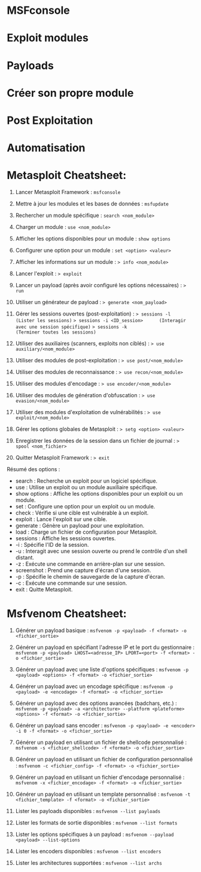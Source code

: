# MSFconsole 

# Exploit modules

# Payloads

# Créer son propre module 

# Post Exploitation

# Automatisation


# Metasploit Cheatsheet:

1. Lancer Metasploit Framework :
``msfconsole``

2. Mettre à jour les modules et les bases de données :
``msfupdate``

3. Rechercher un module spécifique :
``search <nom_module>``

4. Charger un module :
``use <nom_module>``

5. Afficher les options disponibles pour un module :
``show options``

6. Configurer une option pour un module :
``set <option> <valeur>``

7. Afficher les informations sur un module :
``> info <nom_module>``

8. Lancer l'exploit :
``> exploit``

9. Lancer un payload (après avoir configuré les options nécessaires) :
``> run``

10. Utiliser un générateur de payload :
``> generate <nom_payload>``

11. Gérer les sessions ouvertes (post-exploitation) :
``> sessions -l                   (Lister les sessions)``
``> sessions -i <ID_session>      (Interagir avec une session spécifique)``
``> sessions -k                   (Terminer toutes les sessions)``

12. Utiliser des auxiliaires (scanners, exploits non ciblés) :
``> use auxiliary/<nom_module>``

13. Utiliser des modules de post-exploitation :
``> use post/<nom_module>``

14. Utiliser des modules de reconnaissance :
``> use recon/<nom_module>``

15. Utiliser des modules d'encodage :
``> use encoder/<nom_module>``

16. Utiliser des modules de génération d'obfuscation :
``> use evasion/<nom_module>``

17. Utiliser des modules d'exploitation de vulnérabilités :
``> use exploit/<nom_module>``

18. Gérer les options globales de Metasploit :
``> setg <option> <valeur>``

19. Enregistrer les données de la session dans un fichier de journal :
``> spool <nom_fichier>``

20. Quitter Metasploit Framework :
``> exit``

Résumé des options :
- search : Recherche un exploit pour un logiciel spécifique.
- use : Utilise un exploit ou un module auxiliaire spécifique.
- show options : Affiche les options disponibles pour un exploit ou un module.
- set : Configure une option pour un exploit ou un module.
- check : Vérifie si une cible est vulnérable à un exploit.
- exploit : Lance l'exploit sur une cible.
- generate : Génère un payload pour une exploitation.
- load : Charge un fichier de configuration pour Metasploit.
- sessions : Affiche les sessions ouvertes.
- -i : Spécifie l'ID de la session.
- -u : Interagit avec une session ouverte ou prend le contrôle d'un shell distant.
- -z : Exécute une commande en arrière-plan sur une session.
- screenshot : Prend une capture d'écran d'une session.
- -p : Spécifie le chemin de sauvegarde de la capture d'écran.
- -c : Exécute une commande sur une session.
- exit : Quitte Metasploit.


# Msfvenom Cheatsheet:

1. Générer un payload basique :
``msfvenom -p <payload> -f <format> -o <fichier_sortie>``

2. Générer un payload en spécifiant l'adresse IP et le port du gestionnaire :
``msfvenom -p <payload> LHOST=<adresse_IP> LPORT=<port> -f <format> -o <fichier_sortie>``

3. Générer un payload avec une liste d'options spécifiques :
``msfvenom -p <payload> <options> -f <format> -o <fichier_sortie>``

4. Générer un payload avec un encodage spécifique :
``msfvenom -p <payload> -e <encodage> -f <format> -o <fichier_sortie>``

5. Générer un payload avec des options avancées (badchars, etc.) :
``msfvenom -p <payload> -a <architecture> --platform <plateforme> <options> -f <format> -o <fichier_sortie>``

6. Générer un payload sans encoder :
``msfvenom -p <payload> -e <encoder> -i 0 -f <format> -o <fichier_sortie>``

7. Générer un payload en utilisant un fichier de shellcode personnalisé :
``msfvenom -s <fichier_shellcode> -f <format> -o <fichier_sortie>``

8. Générer un payload en utilisant un fichier de configuration personnalisé :
``msfvenom -c <fichier_config> -f <format> -o <fichier_sortie>``

9. Générer un payload en utilisant un fichier d'encodage personnalisé :
``msfvenom -x <fichier_encodage> -f <format> -o <fichier_sortie>``

10. Générer un payload en utilisant un template personnalisé :
``msfvenom -t <fichier_template> -f <format> -o <fichier_sortie>``

11. Lister les payloads disponibles :
``msfvenom --list payloads``

12. Lister les formats de sortie disponibles :
``msfvenom --list formats``

13. Lister les options spécifiques à un payload :
``msfvenom --payload <payload> --list-options``

14. Lister les encoders disponibles :
``msfvenom --list encoders``

15. Lister les architectures supportées :
``msfvenom --list archs``
